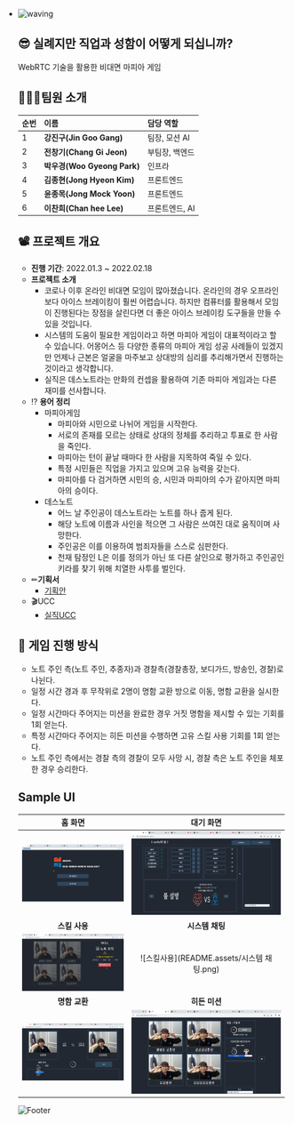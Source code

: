 - ![waving](https://capsule-render.vercel.app/api?type=waving&height=200&text=silzick!&fontAlign=80&fontAlignY=40&color=gradient)

  ##  😎 실례지만 직업과 성함이 어떻게 되십니까?

  WebRTC 기술을 활용한 비대면 마피아 게임

  

  ## 👨‍👩‍👦팀원 소개

  | 순번 | 이름                        | 담당 역할      |
  | ---- | --------------------------- | -------------- |
  | 1    | **강진구(Jin Goo Gang)**    | 팀장, 모션 AI  |
  | 2    | **전창기(Chang Gi Jeon)**   | 부팀장, 백엔드 |
  | 3    | **박우경(Woo Gyeong Park)** | 인프라         |
  | 4    | **김종현(Jong Hyeon Kim)**  | 프론트엔드     |
  | 5    | **윤종목(Jong Mock Yoon)**  | 프론트엔드     |
  | 6    | **이찬희(Chan hee Lee)**    | 프론트엔드, AI |

  

  ## 📽️ 프로젝트 개요

  - **진행 기간**: 2022.01.3 ~ 2022.02.18
  - **프로젝트 소개**
    - 코로나 이후 온라인 비대면 모임이 많아졌습니다. 온라인의 경우 오프라인보다 아이스 브레이킹이 훨씬 어렵습니다. 하지만 컴퓨터를 활용해서 모임이 진행된다는 장점을 살린다면 더 좋은 아이스 브레이킹 도구들을 만들 수 있을 것입니다.
    - 시스템의 도움이 필요한 게임이라고 하면 마피아 게임이 대표적이라고 할 수 있습니다. 어몽어스 등 다양한 종류의 마피아 게임 성공 사례들이 있겠지만 언제나 근본은 얼굴을 마주보고 상대방의 심리를 추리해가면서 진행하는 것이라고 생각합니다.
    - 실직은 데스노트라는 만화의 컨셉을 활용하여 기존 마피아 게임과는 다른 재미를 선사합니다.
  - ⁉️ **용어 정리**
    - 마피아게임
      - 마피아와 시민으로 나뉘어 게임을 시작한다.
      - 서로의 존재를 모르는 상태로 상대의 정체를 추리하고 투표로 한 사람을 죽인다.
      - 마피아는 턴이 끝날 때마다 한 사람을 지목하여 죽일 수 있다.
      - 특정 시민들은 직업을 가지고 있으며 고유 능력을 갖는다.
      - 마피아를 다 검거하면 시민의 승, 시민과 마피아의 수가 같아지면 마피아의 승이다.
    - 데스노트
      - 어느 날 주인공이 데스노트라는 노트를 하나 줍게 된다.
      - 해당 노트에 이름과 사인을 적으면 그 사람은 쓰여진 대로 움직이며 사망한다.
      - 주인공은 이를 이용하여 범죄자들을 스스로 심판한다.
      - 천재 탐정인 L은 이를 정의가 아닌 또 다른 살인으로 평가하고 주인공인 키라를 찾기 위해 치열한 사투를 벌인다.
  - ✏**기획서**
    - [기획안](https://silzick.notion.site/dd91cfac0ec1448a9f1b08f7cd572907)
  - 🎬UCC
    - [실직UCC](https://youtu.be/WVQtWBEhl64)

  

  ## 🎲 게임 진행 방식

  - 노트 주인 측(노트 주인, 추종자)과 경찰측(경찰총장, 보디가드, 방송인, 경찰)로 나뉜다.
  - 일정 시간 경과 후 무작위로 2명이 명함 교환 방으로 이동, 명함 교환을 실시한다.
  - 일정 시간마다 주어지는 미션을 완료한 경우 거짓 명함을 제시할 수 있는 기회를 1회 얻는다.
  - 특정 시간마다 주어지는 히든 미션을 수행하면 고유 스킬 사용 기회를 1회 얻는다.
  - 노트 주인 측에서는 경찰 측의 경찰이 모두 사망 시, 경찰 측은 노트 주인을 체포한 경우 승리한다.

  

  ## Sample UI

  |               **홈 화면**               |               **대기 화면**                |
  | :-------------------------------------: | :----------------------------------------: |
  |   ![홈화면](README.assets\홈화면.png)   |  ![대기화면](README.assets\대기화면.png)   |
  |              **스킬 사용**              |              **시스템 채팅**               |
  | ![스킬사용](README.assets/스킬사용.png) | ![스킬사용](README.assets/시스템 채팅.png) |
  |              **명함 교환**              |               **히든 미션**                |
  | ![스킬사용](README.assets/명함교환.png) |  ![스킬사용](README.assets/히든미션.png)   |

  ![Footer](https://capsule-render.vercel.app/api?type=waving&color=auto&height=200&section=footer)
